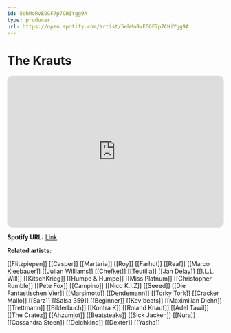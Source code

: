 ```yaml
---
id: 5ehMoRvEOGF7p7CHiYgg9A
type: producer
url: https://open.spotify.com/artist/5ehMoRvEOGF7p7CHiYgg9A
---
```

# The Krauts

<iframe style="border-radius:12px" src="https://open.spotify.com/embed/artist/5ehMoRvEOGF7p7CHiYgg9A" width="100%" height="352" frameBorder="0" allowfullscreen="" allow="autoplay; clipboard-write; encrypted-media; fullscreen; picture-in-picture" loading="lazy"></iframe>

**Spotify URL:** [Link](https://open.spotify.com/artist/5ehMoRvEOGF7p7CHiYgg9A)

**Related artists:**

[[Flitzpiepen]]
[[Casper]]
[[Marteria]]
[[Roy]]
[[Farhot]]
[[Reaf]]
[[Marco Kleebauer]]
[[Julian Williams]]
[[Chefket]]
[[Teutilla]]
[[Jan Delay]]
[[I.L.L. Will]]
[[KitschKrieg]]
[[Humpe & Humpe]]
[[Miss Platnum]]
[[Christopher Rumble]]
[[Pete Fox]]
[[Campino]]
[[Nico K.I.Z]]
[[Seeed]]
[[Die Fantastischen Vier]]
[[Marsimoto]]
[[Dendemann]]
[[Torky Tork]]
[[Cracker Mallo]]
[[Sarz]]
[[Salsa 359]]
[[Beginner]]
[[Kev'beats]]
[[Maximilian Diehn]]
[[Trettmann]]
[[Bilderbuch]]
[[Kontra K]]
[[Roland Knauf]]
[[Adel Tawil]]
[[The Cratez]]
[[Ahzumjot]]
[[Beatsteaks]]
[[Sick Jacken]]
[[Nura]]
[[Cassandra Steen]]
[[Deichkind]]
[[Dexter]]
[[Yasha]]
